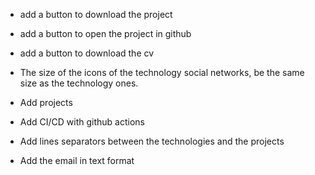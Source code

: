 - add a button to download the project
- add a button to open the project in github
- add a button to download the cv
- The size of the icons of the technology social networks, be the same size as the technology ones.

- Add projects

- Add CI/CD with github actions
- Add lines separators between the technologies and the projects

- Add the email in text format